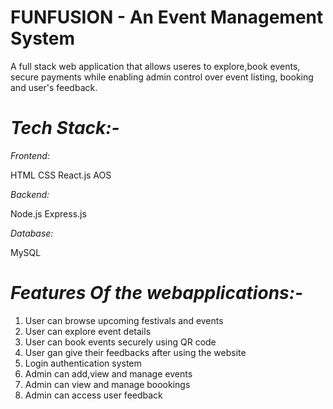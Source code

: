 # FUNFUSION - An Event Management System

A full stack web application that allows useres to explore,book events, secure payments while enabling admin control over event listing, booking and user's feedback.

# _Tech Stack:-_

_Frontend:_

HTML
CSS
React.js
AOS

_Backend:_

Node.js
Express.js

_Database:_

MySQL

# _Features Of the webapplications:-_

1) User can browse upcoming festivals and events
2) User can explore event details
3) User can book events securely using QR code
4) User gan give their feedbacks after using the website
5) Login authentication system
6) Admin can add,view and manage events
7) Admin can view and manage boookings
8) Admin can access user feedback
   
